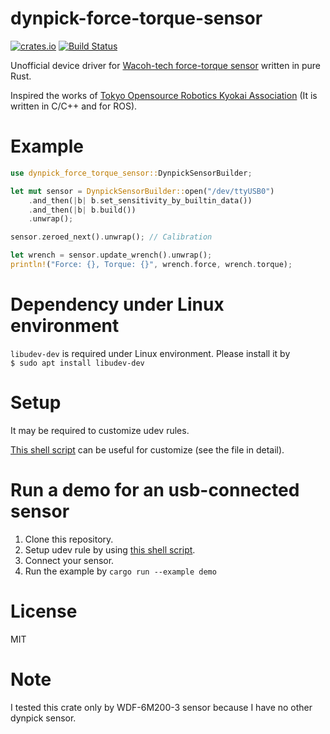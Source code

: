 # dynpick-force-torque-sensor
[![crates.io](https://img.shields.io/crates/v/dynpick-force-torque-sensor.svg)](https://crates.io/crates/dynpick-force-torque-sensor)
[![Build Status](https://travis-ci.org/Amelia10007/dynpick-force-torque-sensor-rs.svg?branch=master)](https://travis-ci.org/Amelia10007/dynpick-force-torque-sensor-rs)

Unofficial device driver for [Wacoh-tech force-torque sensor](https://wacoh-tech.com/en/products/dynpick/) written in pure Rust.

Inspired the works of [Tokyo Opensource Robotics Kyokai Association](https://github.com/tork-a/dynpick_driver) (It is written in C/C++ and for ROS).

# Example
```rust
use dynpick_force_torque_sensor::DynpickSensorBuilder;

let mut sensor = DynpickSensorBuilder::open("/dev/ttyUSB0")
    .and_then(|b| b.set_sensitivity_by_builtin_data())
    .and_then(|b| b.build())
    .unwrap();

sensor.zeroed_next().unwrap(); // Calibration

let wrench = sensor.update_wrench().unwrap();
println!("Force: {}, Torque: {}", wrench.force, wrench.torque);
```

# Dependency under Linux environment
`libudev-dev` is required under Linux environment. Please install it by  
`$ sudo apt install libudev-dev`

# Setup
It may be required to customize udev rules.

[This shell script](./examples/setup_udev_rule.sh) can be useful for customize (see the file in detail).

# Run a demo for an usb-connected sensor
1. Clone this repository.
1. Setup udev rule by using [this shell script](./examples/setup_udev_rule.sh).
1. Connect your sensor.
1. Run the example by ```cargo run --example demo```

# License
MIT

# Note
I tested this crate only by WDF-6M200-3 sensor because I have no other dynpick sensor.
